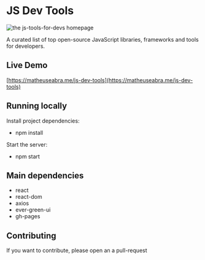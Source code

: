 # JS Dev Tools

![the js-tools-for-devs homepage](https://github.com/matheuseabra/js-tools-for-devs/blob/master/docs/homepage.png)

A curated list of top open-source JavaScript libraries, frameworks and tools for developers.

## Live Demo

[https://matheuseabra.me/js-dev-tools](https://matheuseabra.me/js-dev-tools)

## Running locally

Install project dependencies: 

- npm install

Start the server:

- npm start

## Main dependencies
- react
- react-dom
- axios
- ever-green-ui
- gh-pages

## Contributing

If you want to contribute, please open an a pull-request